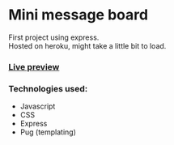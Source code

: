 # Mini message board

First project using express.  
Hosted on heroku, might take a little bit to load.

### [Live preview](https://stark-eyrie-86976.herokuapp.com/)

### Technologies used:
- Javascript
- CSS
- Express
- Pug (templating)